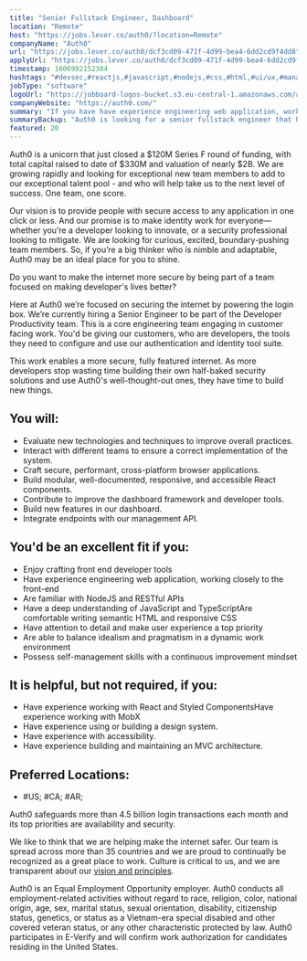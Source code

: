 ```yaml
---
title: "Senior Fullstack Engineer, Dashboard"
location: "Remote"
host: "https://jobs.lever.co/auth0/?location=Remote"
companyName: "Auth0"
url: "https://jobs.lever.co/auth0/dcf3cd09-471f-4d99-bea4-6dd2cd9f4dd8"
applyUrl: "https://jobs.lever.co/auth0/dcf3cd09-471f-4d99-bea4-6dd2cd9f4dd8/apply"
timestamp: 1606992152304
hashtags: "#devsec,#reactjs,#javascript,#nodejs,#css,#html,#ui/ux,#management,#office,#rest"
jobType: "software"
logoUrl: "https://jobboard-logos-bucket.s3.eu-central-1.amazonaws.com/auth0"
companyWebsite: "https://auth0.com/"
summary: "If you have have experience engineering web application, working closely to the front, Auth0 is looking for someone with your knowledge."
summaryBackup: "Auth0 is looking for a senior fullstack engineer that has experience in: #devsec, #reactjs, #javascript."
featured: 20
---
```


Auth0 is a unicorn that just closed a $120M Series F round of funding, with total capital raised to date of $330M and valuation of nearly $2B. We are growing rapidly and looking for exceptional new team members to add to our exceptional talent pool - and who will help take us to the next level of success. One team, one score. 

Our vision is to provide people with secure access to any application in one click or less. And our promise is to make identity work for everyone—whether you’re a developer looking to innovate, or a security professional looking to mitigate. We are looking for curious, excited, boundary-pushing team members. So, if you’re a big thinker who is nimble and adaptable, Auth0 may be an ideal place for you to shine.

Do you want to make the internet more secure by being part of a team focused on making developer's lives better?

Here at Auth0 we’re focused on securing the internet by powering the login box. We’re currently hiring a Senior Engineer to be part of the Developer Productivity team. This is a core engineering team engaging in customer facing work. You'd be giving our customers, who are developers, the tools they need to configure and use our authentication and identity tool suite.

This work enables a more secure, fully featured internet. As more developers stop wasting time building their own half-baked security solutions and use Auth0's well-thought-out ones, they have time to build new things.

## You will:

*   Evaluate new technologies and techniques to improve overall practices.
*   Interact with different teams to ensure a correct implementation of the system.
*   Craft secure, performant, cross-platform browser applications.
*   Build modular, well-documented, responsive, and accessible React components.
*   Contribute to improve the dashboard framework and developer tools.
*   Build new features in our dashboard.
*   Integrate endpoints with our management API.

## You'd be an excellent fit if you:

*   Enjoy crafting front end developer tools
*   Have experience engineering web application, working closely to the front-end
*   Are familiar with NodeJS and RESTful APIs
*   Have a deep understanding of JavaScript and TypeScriptAre comfortable writing semantic HTML and responsive CSS
*   Have attention to detail and make user experience a top priority
*   Are able to balance idealism and pragmatism in a dynamic work environment
*   Possess self-management skills with a continuous improvement mindset

## It is helpful, but not required, if you:

*   Have experience working with React and Styled ComponentsHave experience working with MobX
*   Have experience using or building a design system.
*   Have experience with accessibility.
*   Have experience building and maintaining an MVC architecture.

## Preferred Locations:

*   #US; #CA; #AR;

Auth0 safeguards more than 4.5 billion login transactions each month and its top priorities are availability and security.

We like to think that we are helping make the internet safer. Our team is spread across more than 35 countries and we are proud to continually be recognized as a great place to work. Culture is critical to us, and we are transparent about our [vision and principles](https://auth0.com/blog/the-developer-first-identity-platform-auth0-story-and-future). 

Auth0 is an Equal Employment Opportunity employer. Auth0 conducts all employment-related activities without regard to race, religion, color, national origin, age, sex, marital status, sexual orientation, disability, citizenship status, genetics, or status as a Vietnam-era special disabled and other covered veteran status, or any other characteristic protected by law. Auth0 participates in E-Verify and will confirm work authorization for candidates residing in the United States.
